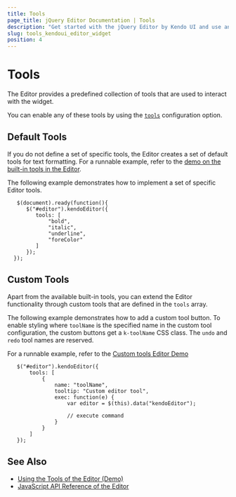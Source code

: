 ```yaml
---
title: Tools
page_title: jQuery Editor Documentation | Tools
description: "Get started with the jQuery Editor by Kendo UI and use and customize its tools."
slug: tools_kendoui_editor_widget
position: 4
---
```


# Tools

The Editor provides a predefined collection of tools that are used to interact with the widget.

You can enable any of these tools by using the [`tools`](/api/web/editor#tools) configuration option.

## Default Tools

If you do not define a set of specific tools, the Editor creates a set of default tools for text formatting. For a runnable example, refer to the [demo on the built-in tools in the Editor](https://demos.telerik.com/kendo-ui/editor/all-tools).

The following example demonstrates how to implement a set of specific Editor tools.

       $(document).ready(function(){
          $("#editor").kendoEditor({
             tools: [
                 "bold",
                 "italic",
                 "underline",
                 "foreColor"
             ]
          });
      });

## Custom Tools

Apart from the available built-in tools, you can extend the Editor functionality through custom tools that are defined in the `tools` array.

The following example demonstrates how to add a custom tool button. To enable styling where `toolName` is the specified name in the custom tool configuration, the custom buttons get a `k-toolName` CSS class. The `undo` and `redo` tool names are reserved.

For a runnable example, refer to the [Custom tools Editor Demo](https://demos.telerik.com/kendo-ui/editor/custom-tools)

       $("#editor").kendoEditor({
           tools: [
               {
                   name: "toolName",
                   tooltip: "Custom editor tool",
                   exec: function(e) {
                       var editor = $(this).data("kendoEditor");

                       // execute command
                   }
               }
           ]
       });

## See Also

* [Using the Tools of the Editor (Demo)](https://demos.telerik.com/kendo-ui/editor/all-tools)
* [JavaScript API Reference of the Editor](/api/javascript/ui/editor)
